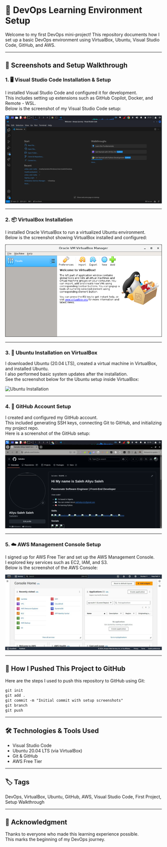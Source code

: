# 🚀 DevOps Learning Environment Setup

Welcome to my first DevOps mini-project! This repository documents how I set up a basic DevOps environment using VirtualBox, Ubuntu, Visual Studio Code, GitHub, and AWS.

---

## 📸 Screenshots and Setup Walkthrough

### 1. 🖥️ Visual Studio Code Installation & Setup

I installed Visual Studio Code and configured it for development.  
This includes setting up extensions such as GitHub Copilot, Docker, and Remote - WSL.  
Below is the screenshot of my Visual Studio Code setup:

![Visual Studio Code](./screenshots/vscode.png)

---

### 2. 📦 VirtualBox Installation

I installed Oracle VirtualBox to run a virtualized Ubuntu environment.  
Below is the screenshot showing VirtualBox installed and configured:

![VirtualBox](./screenshots/virtualbox.png)

---

### 3. 🐧 Ubuntu Installation on VirtualBox

I downloaded Ubuntu (20.04 LTS), created a virtual machine in VirtualBox, and installed Ubuntu.  
I also performed basic system updates after the installation.  
See the screenshot below for the Ubuntu setup inside VirtualBox:

![Ubuntu Installation](./screenshots/ubuntu-installation.png)

---

### 4. 🐙 GitHub Account Setup

I created and configured my GitHub account.  
This included generating SSH keys, connecting Git to GitHub, and initializing my project repo.  
Here is a screenshot of the GitHub setup:

![GitHub Setup](./screenshots/github-setup.png)

---

### 5. ☁️ AWS Management Console Setup

I signed up for AWS Free Tier and set up the AWS Management Console.  
I explored key services such as EC2, IAM, and S3.  
Below is the screenshot of the AWS Console:

![AWS Console](./screenshots/aws-console.jpg)

---

## 🔼 How I Pushed This Project to GitHub

Here are the steps I used to push this repository to GitHub using Git:

```
git init
git add .
git commit -m "Initial commit with setup screenshots"
git branch
git push
```

---

## 🛠 Technologies & Tools Used

- Visual Studio Code
- Ubuntu 20.04 LTS (via VirtualBox)
- Git & GitHub
- AWS Free Tier

---

## 🏷️ Tags

DevOps, VirtualBox, Ubuntu, GitHub, AWS, Visual Studio Code, First Project, Setup Walkthrough

---

## 🙌 Acknowledgment

Thanks to everyone who made this learning experience possible.  
This marks the beginning of my DevOps journey.
